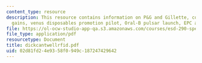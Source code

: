 ```yaml
---
content_type: resource
description: This resource contains information on P&G and Gillette, collaboration
  gains, venus disposables promotion pilot, Oral-B pulsar launch, EPC advantaged strategy.
file: https://ol-ocw-studio-app-qa.s3.amazonaws.com/courses/esd-290-special-topics-in-supply-chain-management-spring-2005/02d81fd24e9358f0949c187247429642_dickcantwellrfid.pdf
file_type: application/pdf
resourcetype: Document
title: dickcantwellrfid.pdf
uid: 02d81fd2-4e93-58f0-949c-187247429642
---
```

